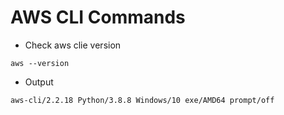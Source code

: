 # AWS CLI Commands
* Check aws clie version
```
aws --version
```
* Output
```
aws-cli/2.2.18 Python/3.8.8 Windows/10 exe/AMD64 prompt/off
```